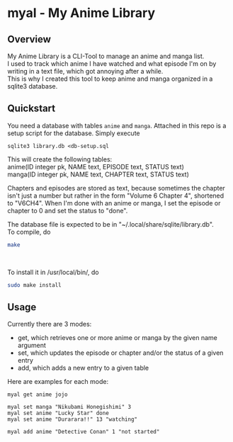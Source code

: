 # myal - My Anime Library

## Overview

My Anime Library is a CLI-Tool to manage an anime and manga list.  
I used to track which anime I have watched and what episode I'm on by writing in
a text file, which got annoying after a while.  
This is why I created this tool to keep anime and manga organized in a sqlite3
database.  

## Quickstart

You need a database with tables `anime` and `manga`. Attached in this repo
is a setup script for the database. Simply execute
```
sqlite3 library.db <db-setup.sql
```

This will create the following tables:  
anime(ID integer pk, NAME text, EPISODE text, STATUS text)  
manga(ID integer pk, NAME text, CHAPTER text, STATUS text)  

Chapters and episodes are stored as text, because sometimes the chapter isn't
just a number but rather in the form "Volume 6 Chapter 4", shortened to "V6CH4".
When I'm done with an anime or manga, I set the episode or chapter to 0 and set
the status to "done".  

The database file is expected to be in "~/.local/share/sqlite/library.db".  
To compile, do
```bash
make
```

&nbsp;

To install it in /usr/local/bin/, do
```bash
sudo make install
```

## Usage

Currently there are 3 modes:
- get, which retrieves one or more anime or manga by the given name argument
- set, which updates the episode or chapter and/or the status of a given entry
- add, which adds a new entry to a given table

Here are examples for each mode:

```
myal get anime jojo
```

```
myal set manga "Nikubami Honegishimi" 3
myal set anime "Lucky Star" done
myal set anime "Durarara!!" 13 "watching"
```

```
myal add anime "Detective Conan" 1 "not started"
```
